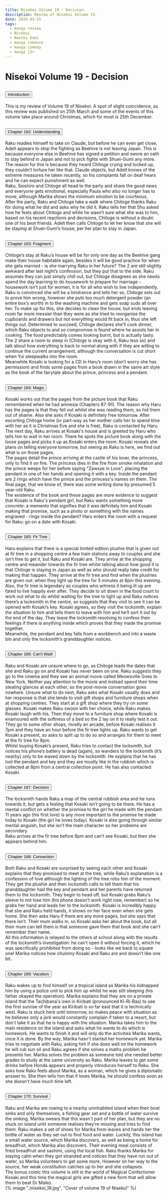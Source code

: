 ```yaml
---
title: Nisekoi Volume 19 - Decision.
description: Review of Nisekoi Volume 19.
date: 2025-03-25
tags:
  - manga review
  - Nisekoi
  - Naoshi Komi
  - manga romance
  - manga comedy
  - manga 13+
---
```


<div class="container fluid">
  <h1 class="col align-self-center">Nisekoi Volume 19 - Decision</h1>
  <div class="row justify-content-center">
    <div class="col-8">  
        <div class="accordion" id="accordionObject">
            <div class="accordion-item">
            <h2 class="accordion-header" id="headingOne">
                <button class="accordion-button" 
                    type="button" 
                    data-bs-toggle="collapse" 
                    data-bs-target="#collapseOne" 
                    aria-expanded="true" 
                    aria-controls="collapseOne">
                    Introduction
                </button>
            </h2>
                <div id="collapseOne" 
                    class="accordion-collapse collapse show" 
                    aria-labelledby="headingOne"
                    data-bs-parent="#accordionObject">
                    <div class="accordion-body">
                    This is my review of Volume 19 of Nisekoi. A spot of slight coincidence, as this review was published on 25th March and some of the events of this volume take place around Christmas, which for most is 25th December.
                    </div>
                </div>
            </div>
            <div class="accordion-item">
            <h2 class="accordion-header" id="headingTwo">
                <button class="accordion-button collapsed" 
                type="button" 
                data-bs-toggle="collapse" 
                data-bs-target="#collapseTwo" 
                aria-expanded="false" 
                aria-controls="collapseTwo">
                Chapter 162: Understanding
                </button>
                </h2>
                <div id="collapseTwo" 
                    class="accordion-collapse collapse" 
                    aria-labelledby="headingTwo"
                    data-bs-parent="#accordionObject">
                    <div class="accordion-body">
                    Raku readies himself to take on Claude, but before he can even get close, Adelt appears to stop the fighting as Beehive is not leaving Japan. This is because everyone else in Beehive has signed a petition and swore an oath to stay behind in Japan and not to pick fights with Shuei-Gumi any more. The reason for this is because they heard Chitoge crying and locked up, they couldn’t torture her like that. Claude objects, but Adelt knows of the extreme measures he taken recently, so his complaints fall on deaf hears and he can expect punishment as well.<br/>
                    Raku, Seishiro and Chitoge all head to the party and share the good news and everyone gets emotional, especially Paula who also no longer has to move, although Marika shows the minimum emotion to be courteous.<br/>
                    After the party, Raku and Chitoge take a walk where Chitoge thanks Raku for doing what he did and asks why he did it. Raku tells her that Shu asked how he feels about Chitoge and while he wasn’t sure what she was to him, based on his recent reactions and decisions, Chitoge is without a doubt: one of his best friends. Adelt then calls Chitoge to let her know that she will be staying at Shuei-Gumi’s house, per her plan to stay in Japan.
                    </div>
                </div>
            </div>
            <div class="accordion-item">
            <h2 class="accordion-header" id="headingThree">
                <button class="accordion-button collapsed" 
                type="button" 
                data-bs-toggle="collapse" 
                data-bs-target="#collapseThree" 
                aria-expanded="false" 
                aria-controls="collapseThree">
                Chapter 163: Fragment
                </button>
                </h2>
                <div id="collapseThree" 
                    class="accordion-collapse collapse" 
                    aria-labelledby="headingThree"
                    data-bs-parent="#accordionObject">
                    <div class="accordion-body">
                    Chitoge’s stay at Raku’s house will be for only one day as the Beehive gang make their house habitable again, besides it will be good practice for when she gets married - is she marrying Raku in her future? The 2 are still slightly awkward after last night’s confession, but they put that to the side. Raku assumes they can just simply chill out, but Chitoge disagrees as she needs spend the day learning to do housework to prepare for marriage - housework isn’t just for women, it is for all who wish to live independently. Raku is convinced she will be a hindrance and tells her so, Chitoge sets out to prove him wrong, however she puts too much detergent powder (an entire box’s worth) in to the washing machine and gets soap suds all over her. To make up for this, she decides to clean the house, but ends leaving room far more messier than they were as she tried to reorganise the cupboards and drawers but not everything would fit back in, thus she left things out. Determined to succeed, Chitoge declares she’ll cook dinner, which Raku objects to and so compromise is found where he assists her in cooking. The food predictably comes looking burnt, but is actually tasty. The 2 share a room to sleep in (Chitoge is okay with it, Raku less so) and talk about how everything is back to normal along with if they are willing to continue the current arrangement, although the conversation is cut short when Yui sleepwalks into the room.<br/>
                    Meanwhile Kosaki is looking for a CD in Haru’s room (don’t worry she has permission) and finds some pages from a book drawn in the same art style as the book of the fairytale about the prince, princess and a pendant.
                    </div>
                </div>
            </div>
            <div class="accordion-item">
            <h2 class="accordion-header" id="headingFour">
                <button class="accordion-button collapsed" 
                type="button" 
                data-bs-toggle="collapse" 
                data-bs-target="#collapseFour" 
                aria-expanded="false" 
                aria-controls="collapseFour">
                Chapter 164: Magic
                </button>
                </h2>
                <div id="collapseFour" 
                    class="accordion-collapse collapse" 
                    aria-labelledby="headingFour"
                    data-bs-parent="#accordionObject">
                    <div class="accordion-body">
                    Kosaki works out that the pages from the picture book that Raku remembered when he had amnesia (Chapters 87-91). The reason why Haru has the pages is that they fell out whilst she was reading them, so hid them out of shame. Also she asks if Kosaki is definitely free tomorrow. After escorting Chitoge home (or part-way as her mother calls her to spend time with her as it is Christmas Eve and she is free), Raku is contacted by Haru. The next day, Raku arrives at Kosaki's house and is greeted by Haru who tells him to wait in her room. There he spots the picture book along with the loose pages and picks it up as Kosaki enters the room. Kosaki reveals she plans on telling everyone tomorrow, but seeing as Raku is here, we find out what is on those pages. <br/>
                    The pages detail the prince arriving at the castle of his lover, the princess, only to find it on fire. The princess dies in the fire from smoke inhalation and the prince weeps for her before saying "Zawsze in Love", placing the pendant in one of her hands and opening it with a key. Inside the pendant are 2 rings which have the prince and the princess's names on them. The final page, that we know of, there was some writing done by presumed 5 year-old Raku. <br/>
                    The existence of the book and these pages are more evidence to suggest that Kosaki is Raku's pendant girl, but Raku wants something more concrete: a memento that signifies that it was definitely him and Kosaki making that promise, such as a photo or something with the names engraved - rings inside the pendant? Haru enters the room with a request for Raku: go on a date with Kosaki.
                    </div>
                </div>
            </div>
            <div class="accordion-item">
            <h2 class="accordion-header" id="headingFive">
                <button class="accordion-button collapsed" 
                type="button" 
                data-bs-toggle="collapse" 
                data-bs-target="#collapseFive" 
                aria-expanded="false" 
                aria-controls="collapseFive">
                Chapter 165: Fir Tree
                </button>
                </h2>
                <div id="collapseFive" 
                    class="accordion-collapse collapse" 
                    aria-labelledby="headingFive"
                    data-bs-parent="#accordionObject">
                    <div class="accordion-body">
                    Haru explains that there is a special limited edition plushie that is given out at fir tree in a shopping centre a few train stations away to couples and she isn’t free to get it, but Raku and Kosaki are. They arrive at the shopping centre and meander towards the fir tree whilst talking about how good it is that Chitoge is staying in Japan as well as who should really take credit for making that happen. They arrive at the fir tree and find when the plushies are given out: when they light up the tree for 5 minutes at 8pm this evening. Also, the fir tree is legendary as couples who witness it being lit up are fated to live happily ever after. They decide to sit down in the food court to work out what to do whilst waiting for the tree to light up and Raku notices there’s a locksmith in the centre, so suggests that they visit to see it can be opened with Kosaki’s key. Kosaki agrees, so they visit the locksmith, explain the situation to him and tells them to leave with him and he’ll sort it out by the end of the day. They leave the locksmith resolving to confess their feelings if there is anything inside which proves that they made the promise together.<br/>
                    Meanwhile, the pendant and key falls from a workbench and into a waste bin and only the locksmith’s granddaughter notices.
                    </div>
                </div>
            </div>
            <div class="accordion-item">
            <h2 class="accordion-header" id="headingSix">
                <button class="accordion-button collapsed" 
                type="button" 
                data-bs-toggle="collapse" 
                data-bs-target="#collapseSix" 
                aria-expanded="false" 
                aria-controls="collapseSix">
                Chapter 166: Can't Wait!
                </button>
                </h2>
                <div id="collapseSix" 
                    class="accordion-collapse collapse" 
                    aria-labelledby="headingSix"
                    data-bs-parent="#accordionObject">
                    <div class="accordion-body">
                   Raku and Kosaki are unsure where to go, as Chitoge leads the dates that she and Raku go on and Kosaki has never been on one. Raku suggests they go to the cinema and they see an animal movie called Meowsville Goes to New York. Neither pay attention to the movie and instead spend their time stealing glances at each other, so the post-movie conversation goes nowhere. Unsure what to do next, Raku asks what Kosaki usually does and her response is that she tends to visit gift shops and furniture shops when at shopping centres. They start at a gift shop where they try on some glasses. Kosaki makes Raku swoon with her choice, while Raku makes Kosaki laugh with his. Then they move to a furniture shop where Kosaki is enamoured with the softness of a bed so the 2 lay on it to really test it out. They go to some other shops, mostly an arcade, before Kosaki realises it 7pm and they have an hour before the fir tree lights up. Raku wants to get Kosaki a present, so asks to split up to do so and arranges for them to meet at the fir tree for 8pm.<br/>
                   Whilst buying Kosaki’s present, Raku tries to contact the locksmith, but notices his phone’s battery is dead (again), so wanders to the locksmith (it’s nearby) only to be waved down by the locksmith. He explains that he has lost the pendant and key and they are mostly like in the rubbish which is collected at 8pm from a central collection point. He has also contacted Kosaki.
                    </div>
                </div>
            </div>
            <div class="accordion-item">
            <h2 class="accordion-header" id="headingSeven">
                <button class="accordion-button collapsed" 
                type="button" 
                data-bs-toggle="collapse" 
                data-bs-target="#collapseSeven" 
                aria-expanded="false" 
                aria-controls="collapseSeven">
                Chapter 167: Decision
                </button>
                </h2>
                <div id="collapseSeven" 
                    class="accordion-collapse collapse" 
                    aria-labelledby="headingSeven"
                    data-bs-parent="#accordionObject">
                    <div class="accordion-body">
                   The locksmith hands Raku a map of the central rubbish area and he runs towards it, but gets a feeling that Kosaki isn’t going to be there. He has a mental conflict on whether the promise to the girl he made with the pendant 11 years ago (his first love) is any more important to the promise he made today to Kosaki (the girl he loves today). Kosaki is also going through similar mental anguish, but she isn’t the main character so her problems are secondary.<br/>
                   Raku arrives at the fir tree before 8pm and can’t see Kosaki, but then she appears behind him.
                    </div>
                </div>
            </div>
            <div class="accordion-item">
            <h2 class="accordion-header" id="headingEight">
                <button class="accordion-button collapsed" 
                type="button" 
                data-bs-toggle="collapse" 
                data-bs-target="#collapseEight" 
                aria-expanded="false" 
                aria-controls="collapseEight">
                Chapter 168: Connection
                </button>
                </h2>
                <div id="collapseEight" 
                    class="accordion-collapse collapse" 
                    aria-labelledby="headingEight"
                    data-bs-parent="#accordionObject">
                    <div class="accordion-body">
                    Both Raku and Kosaki are surprised by seeing each other and Kosaki explains that they promised to meet at the tree, while Raku’s explanation is a confession of love although the lighting of the tree robs him of the moment. They get the plushie and then locksmith calls to tell them that his granddaughter had the key and pendant and her parents have returned them to the locksmith. They begin to head off, but Kosaki grabs Raku’s sleeve to not lose him (his phone doesn’t work right now, remember) so he grabs her hand and leads her to the locksmith. Kosaki is incredibly happy that she and Raku held hands, it shows on her face even when she gets home. She then asks Haru if there are any more pages, but she says that there isn’t. Their mum walks in, so Kosaki asks her about the book, but all their mum can tell them is that someone gave them that book and she can’t remember their name.<br/>
                    All this information is relayed to the others at school along with the results of the locksmith’s investigation: he can’t open it without forcing it, which he was specifically prohibited from doing so - looks like we back to square one! Marika notices how chummy Kosaki and Raku are and doesn’t like one bit.
                    </div>
                </div>
            </div>
            <div class="accordion-item">
            <h2 class="accordion-header" id="headingNine">
                <button class="accordion-button collapsed" 
                type="button" 
                data-bs-toggle="collapse" 
                data-bs-target="#collapseNine" 
                aria-expanded="false" 
                aria-controls="collapseNine">
                Chapter 169: Vacation
                </button>
                </h2>
                <div id="collapseNine" 
                    class="accordion-collapse collapse" 
                    aria-labelledby="headingNine"
                    data-bs-parent="#accordionObject">
                    <div class="accordion-body">
                    Raku wakes up to find himself on a tropical island as Marika his kidnapped him by using a police unit to pick him up whilst he was still sleeping (his father okayed the operation). Marika explains that they are on a private island that the Tachibana's own in Kiribati (pronounced Ki-Ri-Bas) to see the first sunrise of the year as Kiribati is so far east that it is technically west. Raku is stuck here until tomorrow, so makes peace with situation as he believes only a jerk would constantly complain if taken to a resort, but don't take it as that he is happy with the situation. Marika takes him to the main residence on the island and asks what he wants to do which is homework. He wants to finish it and will only do the activities Marika wants, once it is done. By the way, Marika hasn't started her homework yet. Marika tries to negotiate with Raku, asking him if she does well on the homework he will rub sun oil and Raku agrees if she solves a maths problem he presents her. Marika solves the problem as someone told she needed better grades to study at the same university as Raku. Marika leaves to get some drinks before Honda appears and properly introduces herself to Raku. She asks how Raku feels about Marika, as a woman, which he gives a diplomatic answer to. She then tells him that if loves Marika, he should confess soon as she doesn't have much time left.
                    </div>
                </div>
            </div>
            <div class="accordion-item">
            <h2 class="accordion-header" id="headingTen">
                <button class="accordion-button collapsed" 
                type="button" 
                data-bs-toggle="collapse" 
                data-bs-target="#collapseTen" 
                aria-expanded="false" 
                aria-controls="collapseTen">
                Chapter 170: Survival
                </button>
            </h2>
                <div id="collapseTen" 
                    class="accordion-collapse collapse" 
                    aria-labelledby="headingTen"
                    data-bs-parent="#accordionObject">
                    <div class="accordion-body">
                    Raku and Marika are rowing to a nearby uninhabited island when their boat sinks and only themselves, a fishing gear set and a bottle of water survive the sinking. Marika swears that this wasn't part of her plan, but they are no stuck on island until someone realises they're missing and tries to find them. Raku makes a set of shoes for Marika from leaves and hands her the bottle of water as they set out to find food and water. Luckily, this island has a small water source, which Marika discovers, as well as being a home for breadfruit, which Marika also discovers. Their evening meal consists of fried breadfruit and sashimi, using the local fish. Raku thanks Marika for staying calm when they got stranded and notices that they have run out of water, so Marika volunteers to get some more. However on her way to the source, her weak constitution catches up to her and she collapses.<br/>
                    The bonus comic this volume is still in the world of Magical Confectioner Kosaki and this time the magical girls are gifted a new form that will allow them to beat Dr Maiko.
                    </div>
                </div>
            </div>
        </div>
    </div>
        {% image "./nisekoi_19.jpg", "Cover of volume 19 of Nisekoi" %}
    </div>
  </div>
</div>